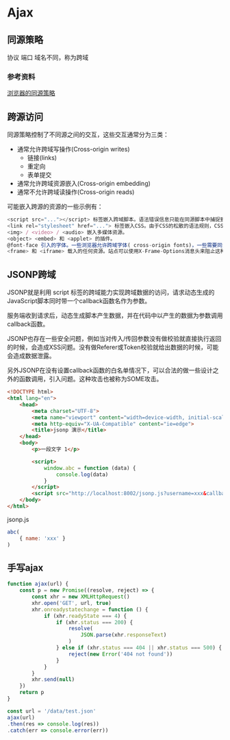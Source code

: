 #  Ajax

## 同源策略
协议 端口 域名不同，称为跨域

### 参考资料
[浏览器的同源策略](https://www.runoob.com)


## 跨源访问
同源策略控制了不同源之间的交互，这些交互通常分为三类：

- 通常允许跨域写操作(Cross-origin writes)
  - 链接(links)
  - 重定向
  - 表单提交
- 通常允许跨域资源嵌入(Cross-origin embedding)
- 通常不允许跨域读操作(Cross-origin reads)
  

可能嵌入跨源的资源的一些示例有：
```js
<script src="..."></script> 标签嵌入跨域脚本。语法错误信息只能在同源脚本中捕捉到。
<link rel="stylesheet" href="..."> 标签嵌入CSS。由于CSS的松散的语法规则，CSS的跨域需要一个设置正确的Content-Type 消息头。
<img> / <video> / <audio> 嵌入多媒体资源。
<object> <embed> 和 <applet> 的插件。
@font-face 引入的字体。一些浏览器允许跨域字体( cross-origin fonts)，一些需要同源字体(same-origin fonts)。
<frame> 和 <iframe> 载入的任何资源。站点可以使用X-Frame-Options消息头来阻止这种形式的跨域交互
```

## JSONP跨域
JSONP就是利用 script 标签的跨域能力实现跨域数据的访问，请求动态生成的JavaScript脚本同时带一个callback函数名作为参数。

服务端收到请求后，动态生成脚本产生数据，并在代码中以产生的数据为参数调用callback函数。

JSONP也存在一些安全问题，例如当对传入/传回参数没有做校验就直接执行返回的时候，会造成XSS问题。没有做Referer或Token校验就给出数据的时候，可能会造成数据泄露。

另外JSONP在没有设置callback函数的白名单情况下，可以合法的做一些设计之外的函数调用，引入问题。这种攻击也被称为SOME攻击。

```html
<!DOCTYPE html>
<html lang="en">
    <head>
        <meta charset="UTF-8">
        <meta name="viewport" content="width=device-width, initial-scale=1.0">
        <meta http-equiv="X-UA-Compatible" content="ie=edge">
        <title>jsonp 演示</title>
    </head>
    <body>
        <p>一段文字 1</p>

        <script>
            window.abc = function (data) {
                console.log(data)
            }
        </script>
        <script src="http://localhost:8002/jsonp.js?username=xxx&callback=abc"></script>
    </body>
</html>
```

jsonp.js
```js
abc(
    { name: 'xxx' }
)
```

## 手写ajax
```js
function ajax(url) {
    const p = new Promise((resolve, reject) => {
        const xhr = new XMLHttpRequest()
        xhr.open('GET', url, true)
        xhr.onreadystatechange = function () {
            if (xhr.readyState === 4) {
                if (xhr.status === 200) {
                    resolve(
                        JSON.parse(xhr.responseText)
                    )
                } else if (xhr.status === 404 || xhr.status === 500) {
                    reject(new Error('404 not found'))
                }
            }
        }
        xhr.send(null)
    })
    return p
}

const url = '/data/test.json'
ajax(url)
.then(res => console.log(res))
.catch(err => console.error(err))
```

